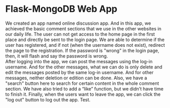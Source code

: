 # Flask-MongoDB Web App

We created an app named online discussion app. And in this app, we achieved the basic comment sections that we use in the other websites in our daily life. The user can not get access to the home page in the first place and directly be sent to the login page. We are able to determine if the user has registered, and if not (when the username does not exist), redirect the page to the registration. If the password is "wrong" in the login page, then, it will flash and say the password is wrong.  
After logging into the app, we can post the messages using the log-in username. And for the other messages, what we can do is only delete and edit the messages posted by the same log-in username. And for other messages, neither deletion or edition can be done. 
Also, we have a "search" button here to search for certain content in the whole comment section. We have also tried to add a “like” function, but we didn’t have time to finish it.
Finally, when the users want to leave the app, we can click the "log out" button to log out the app. 
Test. 